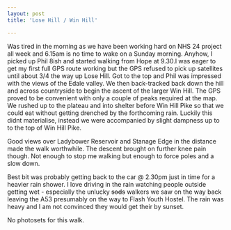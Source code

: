 ```yaml
---
layout: post
title: 'Lose Hill / Win Hill'

---
```


Was tired in the morning as we have been working hard on NHS 24 project all week
and 6.15am is no time to wake on a Sunday morning. Anyhow, I picked up Phil
8ish and started walking from Hope at 9.30.I was eager to get my first full GPS
route working but the GPS refused to pick up satellites until about  3/4 the way
up Lose Hill. Got to the top and Phil was impressed with the views of the Edale
valley. We then back-tracked back down the hill and across countryside to begin
the ascent of the larger Win Hill. The GPS proved to be convenient with only a
couple of peaks required at the map. We rushed up to the plateau and into shelter
before Win Hill Pike so that we could eat without getting drenched by the
forthcoming rain. Luckily this didnt materialise, instead we were accompanied by
slight dampness up to to the top of Win Hill Pike.

Good  views over Ladybower Reservoir and Stanage Edge in the distance made the
walk worthwhile. The descent brought on further knee pain though. Not enough  to
stop me walking  but enough to force poles and a slow down.

Best bit was probably getting back to the car  @ 2.30pm just in time for a
heavier rain shower. I love driving in the rain watching people outside getting
wet - especially the unlucky <strike>sods</strike> walkers we saw on the way
back leaving the A53 presumably on the way to Flash Youth Hostel. The rain was
heavy and I am not convinced they would get their by sunset.

No photosets for this walk.
